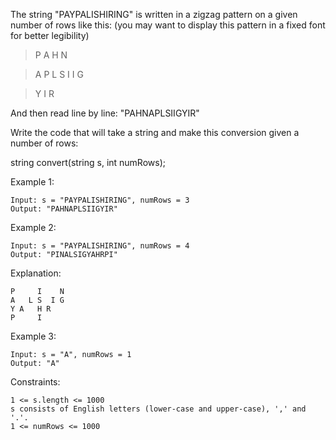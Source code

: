 The string "PAYPALISHIRING" is written in a zigzag pattern on a given number of rows like this: (you may want to display this pattern in a fixed font for better legibility)

> P   A   H   N

> A P L S I I G

> Y   I   R

And then read line by line: "PAHNAPLSIIGYIR"

Write the code that will take a string and make this conversion given a number of rows:

string convert(string s, int numRows);


Example 1:
```text
Input: s = "PAYPALISHIRING", numRows = 3
Output: "PAHNAPLSIIGYIR"
```
Example 2:
```text
Input: s = "PAYPALISHIRING", numRows = 4
Output: "PINALSIGYAHRPI"
```
Explanation:
```text
P     I    N
A   L S  I G
Y A   H R
P     I
```
Example 3:
```text
Input: s = "A", numRows = 1
Output: "A"
```


Constraints:
```text
1 <= s.length <= 1000
s consists of English letters (lower-case and upper-case), ',' and '.'.
1 <= numRows <= 1000
```
